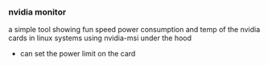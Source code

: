 ### nvidia monitor


a simple tool showing fun speed power consumption and temp of the nvidia cards in linux systems using nvidia-msi under the hood

- can set the power limit on the card
